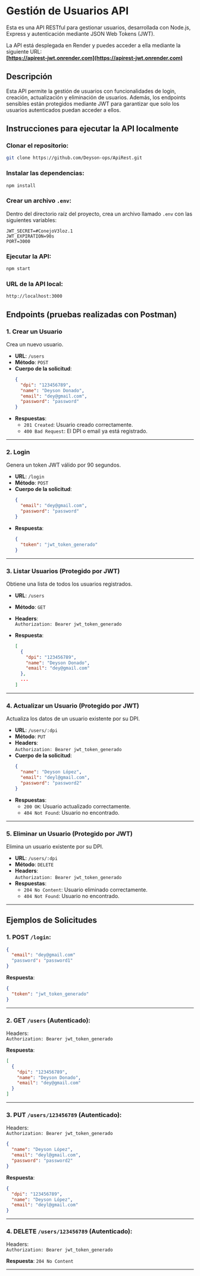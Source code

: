# Gestión de Usuarios API

Esta es una API RESTful para gestionar usuarios, desarrollada con Node.js, Express y autenticación mediante JSON Web Tokens (JWT).

La API está desplegada en Render y puedes acceder a ella mediante la siguiente URL:  
**[https://apirest-jwt.onrender.com](https://apirest-jwt.onrender.com)**

## Descripción

Esta API permite la gestión de usuarios con funcionalidades de login, creación, actualización y eliminación de usuarios. Además, los endpoints sensibles están protegidos mediante JWT para garantizar que solo los usuarios autenticados puedan acceder a ellos.

## Instrucciones para ejecutar la API localmente

### Clonar el repositorio:

```bash
git clone https://github.com/Deyson-ops/ApiRest.git
```

### Instalar las dependencias:

```bash
npm install
```

### Crear un archivo `.env`:

Dentro del directorio raíz del proyecto, crea un archivo llamado `.env` con las siguientes variables:

```
JWT_SECRET=#ConejoV3loz.1
JWT_EXPIRATION=90s
PORT=3000
```

### Ejecutar la API:

```bash
npm start
```

### URL de la API local:

```
http://localhost:3000
```

## Endpoints (pruebas realizadas con Postman)

### 1. **Crear un Usuario**

Crea un nuevo usuario.

- **URL**: `/users`
- **Método**: `POST`
- **Cuerpo de la solicitud**:
  ```json
  {
    "dpi": "123456789",
    "name": "Deyson Donado",
    "email": "dey@gmail.com",
    "password": "password"
  }
  ```
- **Respuestas**:
  - `201 Created`: Usuario creado correctamente.
  - `400 Bad Request`: El DPI o email ya está registrado.

---

### 2. **Login**

Genera un token JWT válido por 90 segundos.

- **URL**: `/login`
- **Método**: `POST`
- **Cuerpo de la solicitud**:
  ```json
  {
    "email": "dey@gmail.com",
    "password": "password"
  }
  ```
- **Respuesta**:
  ```json
  {
    "token": "jwt_token_generado"
  }
  ```

---

### 3. **Listar Usuarios** (Protegido por JWT)

Obtiene una lista de todos los usuarios registrados.

- **URL**: `/users`
- **Método**: `GET`
- **Headers**:  
  `Authorization: Bearer jwt_token_generado`

- **Respuesta**:
  ```json
  [
    {
      "dpi": "123456789",
      "name": "Deyson Donado",
      "email": "dey@gmail.com"
    },
    ...
  ]
  ```

---

### 4. **Actualizar un Usuario** (Protegido por JWT)

Actualiza los datos de un usuario existente por su DPI.

- **URL**: `/users/:dpi`
- **Método**: `PUT`
- **Headers**:  
  `Authorization: Bearer jwt_token_generado`
- **Cuerpo de la solicitud**:
  ```json
  {
    "name": "Deyson López",
    "email": "deyl@gmail.com",
    "password": "password2"
  }
  ```
- **Respuestas**:
  - `200 OK`: Usuario actualizado correctamente.
  - `404 Not Found`: Usuario no encontrado.

---

### 5. **Eliminar un Usuario** (Protegido por JWT)

Elimina un usuario existente por su DPI.

- **URL**: `/users/:dpi`
- **Método**: `DELETE`
- **Headers**:  
  `Authorization: Bearer jwt_token_generado`
- **Respuestas**:
  - `204 No Content`: Usuario eliminado correctamente.
  - `404 Not Found`: Usuario no encontrado.

---

## Ejemplos de Solicitudes

### 1. **POST** `/login`:

```json
{
  "email": "dey@gmail.com"
  "password": "password1"
}
```

**Respuesta**:
```json
{
  "token": "jwt_token_generado"
}
```

---

### 2. **GET** `/users` (Autenticado):

Headers:  
`Authorization: Bearer jwt_token_generado`

**Respuesta**:
```json
[
  {
    "dpi": "123456789",
    "name": "Deyson Donado",
    "email": "dey@gmail.com"
  }
]
```

---

### 3. **PUT** `/users/123456789` (Autenticado):

Headers:  
`Authorization: Bearer jwt_token_generado`

```json
{
  "name": "Deyson López",
  "email": "deyl@gmail.com",
  "password": "password2"
}
```

**Respuesta**:
```json
{
  "dpi": "123456789",
  "name": "Deyson López",
  "email": "deyl@gmail.com"
}
```

---

### 4. **DELETE** `/users/123456789` (Autenticado):

Headers:  
`Authorization: Bearer jwt_token_generado`

**Respuesta**:
`204 No Content`

---

